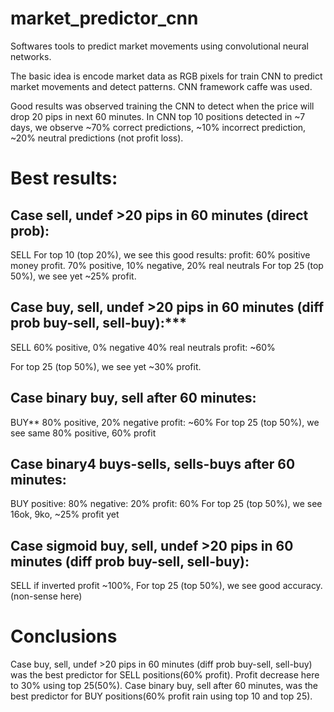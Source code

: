 # market_predictor_cnn
Softwares tools to predict market movements using convolutional neural networks.

The basic idea is encode market data as RGB pixels for train CNN to predict market movements and detect patterns. CNN framework caffe was used.

Good results was observed training the CNN to detect when the price will drop 20 pips in next 60 minutes. In CNN top 10 positions detected in ~7 days, we observe ~70% correct predictions, ~10% incorrect prediction, ~20% neutral predictions (not profit loss).

# Best results:

## Case sell, undef >20 pips in 60 minutes (direct prob):
SELL
For top 10 (top 20%), we see this good results: profit:  60% positive money profit. 70% positive,  10% negative, 20% real neutrals
For top 25 (top 50%), we see yet ~25% profit.

## Case buy, sell, undef >20 pips in 60 minutes (diff prob buy-sell, sell-buy):***
SELL
60% positive, 
0% negative
40% real neutrals
profit: ~60%

For top 25 (top 50%), we see yet ~30% profit.

## Case binary buy, sell after 60 minutes:
BUY**
80% positive, 
20% negative
profit: ~60%
For top 25 (top 50%), we see same 80% positive, 60% profit

## Case binary4  buys-sells, sells-buys after 60 minutes:
BUY
positive: 80%
negative: 20%
profit: 60%
For top 25 (top 50%), we see 16ok, 9ko,  ~25% profit yet

## Case sigmoid buy, sell, undef >20 pips in 60 minutes (diff prob buy-sell, sell-buy):
SELL
if inverted profit ~100%, For top 25 (top 50%), we see good accuracy. (non-sense here)

# Conclusions  
Case buy, sell, undef >20 pips in 60 minutes (diff prob buy-sell, sell-buy) was the best predictor for SELL positions(60% profit). Profit decrease here to 30% using top 25(50%).
Case binary buy, sell after 60 minutes, was the best predictor for BUY positions(60% profit rain using top 10 and top 25).

